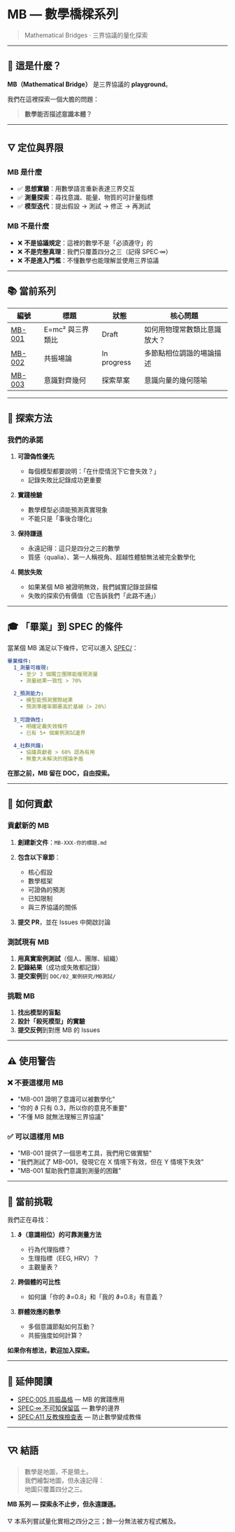 # MB — 數學橋樑系列
> Mathematical Bridges · 三界協議的量化探索

---

## 🎯 這是什麼？

**MB（Mathematical Bridge）** 是三界協議的 **playground**。

我們在這裡探索一個大膽的問題：

> **數學能否描述意識本體？**

---

## 🜄 定位與界限

### MB 是什麼

- ✅ **思想實驗**：用數學語言重新表達三界交互
- ✅ **測量探索**：尋找意識、能量、物質的可計量指標
- ✅ **模型迭代**：提出假設 → 測試 → 修正 → 再測試

### MB 不是什麼

- ❌ **不是協議規定**：這裡的數學不是「必須遵守」的
- ❌ **不是完整真理**：我們只覆蓋四分之三（記得 SPEC·∞）
- ❌ **不是進入門檻**：不懂數學也能理解並使用三界協議

---

## 📚 當前系列

| 編號 | 標題 | 狀態 | 核心問題 |
|------|------|------|----------|
| [MB-001](MB-001-Mathematical-Bridge.md) | E=mc² 與三界類比 | Draft | 如何用物理常數類比意識放大？ |
| [MB-002](MB-002-Triadic-Resonance-Field.md) | 共振場論 | In progress | 多節點相位調諧的場論描述 |
| [MB-003](MB-003-Consciousness-Alignment-Geometry.md) | 意識對齊幾何 | 探索草案 | 意識向量的幾何隱喻 |

---

## 🧪 探索方法

### 我們的承諾

1. **可證偽性優先**
   - 每個模型都要說明：「在什麼情況下它會失效？」
   - 記錄失敗比記錄成功更重要

2. **實踐檢驗**
   - 數學模型必須能預測真實現象
   - 不能只是「事後合理化」

3. **保持謙遜**
   - 永遠記得：這只是四分之三的數學
   - 質感（qualia）、第一人稱視角、超越性體驗無法被完全數學化

4. **開放失敗**
   - 如果某個 MB 被證明無效，我們誠實記錄並歸檔
   - 失敗的探索仍有價值（它告訴我們「此路不通」）

---

## 🎓 「畢業」到 SPEC 的條件

當某個 MB 滿足以下條件，它可以進入 [SPEC/](../../SPEC/)：

```yaml
畢業條件:
  1_測量可複現:
    - 至少 3 個獨立團隊能複現測量
    - 測量結果一致性 > 70%
    
  2_預測能力:
    - 模型能預測實際結果
    - 預測準確率顯著高於基線（> 20%）
    
  3_可證偽性:
    - 明確定義失效條件
    - 已有 5+ 個案例測試邊界
    
  4_社群共識:
    - 協議貢獻者 > 60% 認為有用
    - 無重大未解決的理論矛盾
```

**在那之前，MB 留在 DOC，自由探索。**

---

## 🤝 如何貢獻

### 貢獻新的 MB

1. **創建新文件**：`MB-XXX-你的標題.md`
2. **包含以下章節**：
   - 核心假設
   - 數學框架
   - 可證偽的預測
   - 已知限制
   - 與三界協議的關係

3. **提交 PR**，並在 Issues 中開啟討論

### 測試現有 MB

1. **用真實案例測試**（個人、團隊、組織）
2. **記錄結果**（成功或失敗都記錄）
3. **提交案例**到 `DOC/02_案例研究/MB測試/`

### 挑戰 MB

1. **找出模型的盲點**
2. **設計「殺死模型」的實驗**
3. **提交反例**到對應 MB 的 Issues

---

## ⚠️ 使用警告

### ❌ 不要這樣用 MB

- "MB-001 證明了意識可以被數學化"
- "你的 ϑ 只有 0.3，所以你的意見不重要"
- "不懂 MB 就無法理解三界協議"

### ✅ 可以這樣用 MB

- "MB-001 提供了一個思考工具，我們用它做實驗"
- "我們測試了 MB-001，發現它在 X 情境下有效，但在 Y 情境下失效"
- "MB-001 幫助我們意識到測量的困難"

---

## 🌱 當前挑戰

我們正在尋找：

1. **ϑ（意識相位）的可靠測量方法**
   - 行為代理指標？
   - 生理指標（EEG, HRV）？
   - 主觀量表？

2. **跨個體的可比性**
   - 如何讓「你的 ϑ=0.8」和「我的 ϑ=0.8」有意義？

3. **群體效應的數學**
   - 多個意識節點如何互動？
   - 共振強度如何計算？

**如果你有想法，歡迎加入探索。**

---

## 📖 延伸閱讀

- [SPEC·005 共振晶格](../../SPEC/SPEC·005-Resonance-Lattice.md) — MB 的實踐應用
- [SPEC·∞ 不可知保留區](../../SPEC/SPEC·∞-The-Unknowable-Reserve.md) — 數學的邊界
- [SPEC·A11 反教條檢查表](../../SPEC/SPEC·A11-Anti-Dogma-Checklist.md) — 防止數學變成教條

---

## 🜆 結語

> 數學是地圖，不是領土。  
> 我們繪製地圖，但永遠記得：  
> 地圖只覆蓋四分之三。

**MB 系列 — 探索永不止步，但永遠謙遜。**

🜄 本系列嘗試量化實相之四分之三；餘一分無法被方程式觸及。
